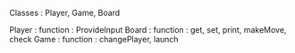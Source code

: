 Classes : Player, Game, Board

Player : function : ProvideInput
Board : function : get, set, print, makeMove, check
Game : function : changePlayer, launch